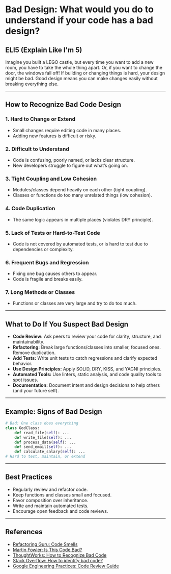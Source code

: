 # Bad Design: What would you do to understand if your code has a bad design?

## ELI5 (Explain Like I'm 5)
Imagine you built a LEGO castle, but every time you want to add a new room, you have to take the whole thing apart. Or, if you want to change the door, the windows fall off! If building or changing things is hard, your design might be bad. Good design means you can make changes easily without breaking everything else.

---

## How to Recognize Bad Code Design

### 1. **Hard to Change or Extend**
- Small changes require editing code in many places.
- Adding new features is difficult or risky.

### 2. **Difficult to Understand**
- Code is confusing, poorly named, or lacks clear structure.
- New developers struggle to figure out what’s going on.

### 3. **Tight Coupling and Low Cohesion**
- Modules/classes depend heavily on each other (tight coupling).
- Classes or functions do too many unrelated things (low cohesion).

### 4. **Code Duplication**
- The same logic appears in multiple places (violates DRY principle).

### 5. **Lack of Tests or Hard-to-Test Code**
- Code is not covered by automated tests, or is hard to test due to dependencies or complexity.

### 6. **Frequent Bugs and Regression**
- Fixing one bug causes others to appear.
- Code is fragile and breaks easily.

### 7. **Long Methods or Classes**
- Functions or classes are very large and try to do too much.

---

## What to Do If You Suspect Bad Design
- **Code Review:** Ask peers to review your code for clarity, structure, and maintainability.
- **Refactoring:** Break large functions/classes into smaller, focused ones. Remove duplication.
- **Add Tests:** Write unit tests to catch regressions and clarify expected behavior.
- **Use Design Principles:** Apply SOLID, DRY, KISS, and YAGNI principles.
- **Automated Tools:** Use linters, static analysis, and code quality tools to spot issues.
- **Documentation:** Document intent and design decisions to help others (and your future self).

---

## Example: Signs of Bad Design
```python
# Bad: One class does everything
class GodClass:
    def read_file(self): ...
    def write_file(self): ...
    def process_data(self): ...
    def send_email(self): ...
    def calculate_salary(self): ...
# Hard to test, maintain, or extend
```

---

## Best Practices
- Regularly review and refactor code.
- Keep functions and classes small and focused.
- Favor composition over inheritance.
- Write and maintain automated tests.
- Encourage open feedback and code reviews.

---

## References
- [Refactoring Guru: Code Smells](https://refactoring.guru/refactoring/smells)
- [Martin Fowler: Is This Code Bad?](https://martinfowler.com/bliki/IsThisCodeBad.html)
- [ThoughtWorks: How to Recognize Bad Code](https://www.thoughtworks.com/insights/blog/how-recognize-bad-code)
- [Stack Overflow: How to identify bad code?](https://stackoverflow.com/questions/1376324/how-to-identify-bad-code)
- [Google Engineering Practices: Code Review Guide](https://google.github.io/eng-practices/review/)
